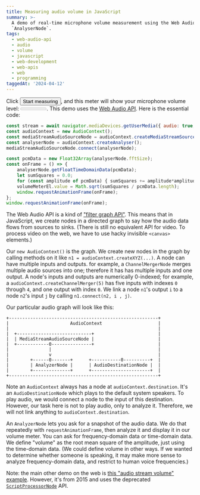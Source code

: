 ```yaml
---
title: Measuring audio volume in JavaScript
summary: >-
  A demo of real-time microphone volume measurement using the Web Audio API's
  `AnalyserNode`.
tags:
  - web-audio-api
  - audio
  - volume
  - javascript
  - web-development
  - web-apis
  - web
  - programming
taggedAt: '2024-04-12'
---
```


Click <button id="startButton">Start measuring</button>,
and this meter will show your microphone volume level:
<meter id="volumeMeter" high="0.25" max="1" value="0"></meter>.
This demo uses the [Web Audio API](https://developer.mozilla.org/en-US/docs/Web/API/Web_Audio_API).
Here is the essential code:

```js
const stream = await navigator.mediaDevices.getUserMedia({ audio: true, video: false });
const audioContext = new AudioContext();
const mediaStreamAudioSourceNode = audioContext.createMediaStreamSource(stream);
const analyserNode = audioContext.createAnalyser();
mediaStreamAudioSourceNode.connect(analyserNode);

const pcmData = new Float32Array(analyserNode.fftSize);
const onFrame = () => {
    analyserNode.getFloatTimeDomainData(pcmData);
    let sumSquares = 0.0;
    for (const amplitude of pcmData) { sumSquares += amplitude*amplitude; }
    volumeMeterEl.value = Math.sqrt(sumSquares / pcmData.length);
    window.requestAnimationFrame(onFrame);
};
window.requestAnimationFrame(onFrame);
```

The Web Audio API is a kind of ["filter graph API"](https://en.wikipedia.org/wiki/Filter_graph).
This means that in JavaScript,
we create nodes in a directed graph to say how the audio data flows
from sources to sinks.
(There is still no equivalent API for video.
To process video on the web,
we have to use hacky invisible `<canvas>` elements.)

Our `new AudioContext()` is the graph.
We create new nodes in the graph by calling methods on it like `n1 = audioContext.createXYZ(...)`.
A node can have multiple inputs and outputs.
for example, a `ChannelMergerNode` merges multiple audio sources into one;
therefore it has has multiple inputs and one output.
A node's inputs and outputs are numerically 0-indexed;
for example, a `audioContext.createChannelMerger(5)` has five inputs with indexes `0` through `4`,
and one output with index `0`.
We link a node `n1`'s output `i` to a node `n2`'s input `j` by calling `n1.connect(n2, i , j)`.

Our particular audio graph will look like this:

```
+--------------------------------------------------------+
|                       AudioContext                     |
|                                                        |
|  +----------------------------+                        |
|  | MediaStreamAudioSourceNode |                        |
|  +------------0---------------+                        |
|               |                                        |
|               v                                        |
|        +------0-------+      +-----------0----------+  |
|        | AnalyzerNode |      | AudioDestinationNode |  |
|        +--------------+      +----------------------+  |
+--------------------------------------------------------+
```

Note an `AudioContext` always has a node at `audioContext.destination`.
It's an `AudioDestinationNode` which plays to the default system speakers.
To play audio, we would connect a node to the input of this destination.
However, our task here is not to play audio, only to analyze it.
Therefore, we will not link anything to `audioContext.destination`.

An `AnalyzerNode` lets you ask for a snapshot of the audio data.
We do that repeatedly with `requestAnimationFrame`, then analyze it and display it in our volume meter.
You can ask for frequency-domain data or time-domain data.
We define "volume" as the root mean square of the amplitude,
just using the time-domain data.
(We could define volume in other ways.
If we wanted to determine whether someone is speaking,
it may make more sense to analyze frequency-domain data,
and restrict to human voice frequencies.)

Note: the main other demo on the web is [this "audio stream volume" example](https://webrtc.github.io/samples/src/content/getusermedia/volume/).
However, it's from 2015 and uses the deprecated [`ScriptProcessorNode`](https://developer.mozilla.org/en-US/docs/Web/API/ScriptProcessorNode) API.

<script>
    const volumeMeterEl = document.getElementById('volumeMeter');
    const startButtonEl = document.getElementById('startButton');
    startButtonEl.onclick = async () => {
        startButtonEl.disabled = true;
        const stream = await navigator.mediaDevices.getUserMedia({ audio: true, video: false });
        const audioContext = new AudioContext();
        const mediaStreamAudioSourceNode = audioContext.createMediaStreamSource(stream);
        const analyserNode = audioContext.createAnalyser();
        mediaStreamAudioSourceNode.connect(analyserNode);

        const pcmData = new Float32Array(analyserNode.fftSize);
        const onFrame = () => {
            analyserNode.getFloatTimeDomainData(pcmData);
            let sumSquares = 0.0;
            for (const amplitude of pcmData) { sumSquares += amplitude*amplitude; }
            volumeMeterEl.value = Math.sqrt(sumSquares / pcmData.length);
            window.requestAnimationFrame(onFrame);
        };
        window.requestAnimationFrame(onFrame);
    };
</script>

